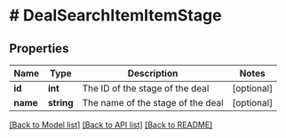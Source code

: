 # # DealSearchItemItemStage

## Properties

Name | Type | Description | Notes
------------ | ------------- | ------------- | -------------
**id** | **int** | The ID of the stage of the deal | [optional]
**name** | **string** | The name of the stage of the deal | [optional]

[[Back to Model list]](../../README.md#models) [[Back to API list]](../../README.md#endpoints) [[Back to README]](../../README.md)
